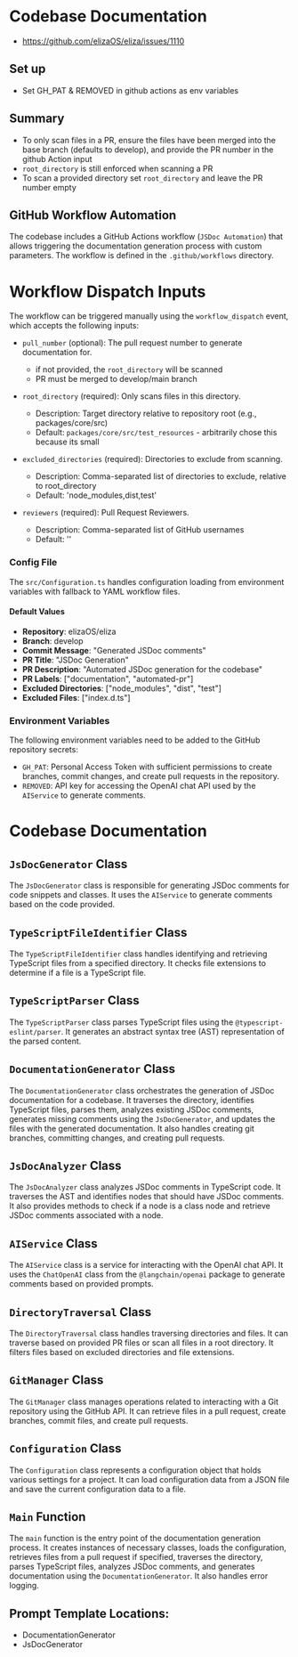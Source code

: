 # Codebase Documentation
- https://github.com/elizaOS/eliza/issues/1110

## Set up
- Set GH_PAT & REMOVED in github actions as env variables

## Summary
- To only scan files in a PR, ensure the files have been merged into the base branch (defaults to develop), and provide the PR number in the github Action input
- `root_directory` is still enforced when scanning a PR
- To scan a provided directory set `root_directory` and leave the PR number empty

## GitHub Workflow Automation

The codebase includes a GitHub Actions workflow (`JSDoc Automation`) that allows triggering the documentation generation process with custom parameters. The workflow is defined in the `.github/workflows` directory.

# Workflow Dispatch Inputs

The workflow can be triggered manually using the `workflow_dispatch` event, which accepts the following inputs:

- `pull_number` (optional): The pull request number to generate documentation for.
  - if not provided, the `root_directory` will be scanned
  - PR must be merged to develop/main branch

- `root_directory` (required): Only scans files in this directory.
  - Description: Target directory relative to repository root (e.g., packages/core/src)
  - Default: `packages/core/src/test_resources` - arbitrarily chose this because its small

- `excluded_directories` (required): Directories to exclude from scanning.
  - Description: Comma-separated list of directories to exclude, relative to root_directory
  - Default: 'node_modules,dist,test'

- `reviewers` (required): Pull Request Reviewers.
  - Description: Comma-separated list of GitHub usernames
  - Default: ''

### Config File
The `src/Configuration.ts` handles configuration loading from environment variables with fallback to YAML workflow files.

#### Default Values

- **Repository**: elizaOS/eliza
- **Branch**: develop
- **Commit Message**: "Generated JSDoc comments"
- **PR Title**: "JSDoc Generation"
- **PR Description**: "Automated JSDoc generation for the codebase"
- **PR Labels**: ["documentation", "automated-pr"]
- **Excluded Directories**: ["node_modules", "dist", "test"]
- **Excluded Files**: ["index.d.ts"]


### Environment Variables

The following environment variables need to be added to the GitHub repository secrets:

- `GH_PAT`: Personal Access Token with sufficient permissions to create branches, commit changes, and create pull requests in the repository.
- `REMOVED`: API key for accessing the OpenAI chat API used by the `AIService` to generate comments.

# Codebase Documentation

## `JsDocGenerator` Class
The `JsDocGenerator` class is responsible for generating JSDoc comments for code snippets and classes. It uses the `AIService` to generate comments based on the code provided.

## `TypeScriptFileIdentifier` Class
The `TypeScriptFileIdentifier` class handles identifying and retrieving TypeScript files from a specified directory. It checks file extensions to determine if a file is a TypeScript file.

## `TypeScriptParser` Class
The `TypeScriptParser` class parses TypeScript files using the `@typescript-eslint/parser`. It generates an abstract syntax tree (AST) representation of the parsed content.

## `DocumentationGenerator` Class
The `DocumentationGenerator` class orchestrates the generation of JSDoc documentation for a codebase. It traverses the directory, identifies TypeScript files, parses them, analyzes existing JSDoc comments, generates missing comments using the `JsDocGenerator`, and updates the files with the generated documentation. It also handles creating git branches, committing changes, and creating pull requests.

## `JsDocAnalyzer` Class
The `JsDocAnalyzer` class analyzes JSDoc comments in TypeScript code. It traverses the AST and identifies nodes that should have JSDoc comments. It also provides methods to check if a node is a class node and retrieve JSDoc comments associated with a node.

## `AIService` Class
The `AIService` class is a service for interacting with the OpenAI chat API. It uses the `ChatOpenAI` class from the `@langchain/openai` package to generate comments based on provided prompts.

## `DirectoryTraversal` Class
The `DirectoryTraversal` class handles traversing directories and files. It can traverse based on provided PR files or scan all files in a root directory. It filters files based on excluded directories and file extensions.

## `GitManager` Class
The `GitManager` class manages operations related to interacting with a Git repository using the GitHub API. It can retrieve files in a pull request, create branches, commit files, and create pull requests.

## `Configuration` Class
The `Configuration` class represents a configuration object that holds various settings for a project. It can load configuration data from a JSON file and save the current configuration data to a file.

## `Main` Function
The `main` function is the entry point of the documentation generation process. It creates instances of necessary classes, loads the configuration, retrieves files from a pull request if specified, traverses the directory, parses TypeScript files, analyzes JSDoc comments, and generates documentation using the `DocumentationGenerator`. It also handles error logging.

## Prompt Template Locations:
- DocumentationGenerator
- JsDocGenerator